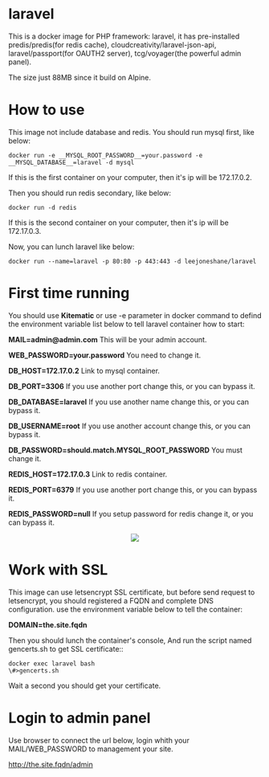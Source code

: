 # laravel
This is a docker image for PHP framework: laravel, it has pre-installed predis/predis(for redis cache), cloudcreativity/laravel-json-api, laravel/passport(for OAUTH2 server), tcg/voyager(the powerful admin panel).

The size just 88MB since it build on Alpine.

# How to use
This image not include database and redis. You should run mysql first, like below:
```
docker run -e __MYSQL_ROOT_PASSWORD__=your.password -e __MYSQL_DATABASE__=laravel -d mysql
```
If this is the first container on your computer, then it's ip will be 172.17.0.2.

Then you should run redis secondary, like below:
```
docker run -d redis
```
If this is the second container on your computer, then it's ip will be 172.17.0.3.

Now, you can lunch laravel like below:
```
docker run --name=laravel -p 80:80 -p 443:443 -d leejoneshane/laravel
```
# First time running

You should use __Kitematic__ or use -e parameter in docker command to defind the environment variable list below to tell laravel container how to start:

__MAIL=admin@admin.com__ This will be your admin account.

__WEB_PASSWORD=your.password__ You need to change it.

__DB_HOST=172.17.0.2__ Link to mysql container.

__DB_PORT=3306__ If you use another port change this, or you can bypass it.

__DB_DATABASE=laravel__ If you use another name change this, or you can bypass it.

__DB_USERNAME=root__ If you use another account change this, or you can bypass it.

__DB_PASSWORD=should.match.MYSQL_ROOT_PASSWORD__ You must change it.

__REDIS_HOST=172.17.0.3__ Link to redis container.

__REDIS_PORT=6379__ If you use another port change this, or you can bypass it.

__REDIS_PASSWORD=null__ If you setup password for redis change it, or you can bypass it.

<div align="center">
<img src="https://github.com/leejoneshane/laravel/blob/master/kitematic.png?raw=true">
</div>

# Work with SSL

This image can use letsencrypt SSL certificate, but before send request to letsencrypt, you should registered a FQDN and complete DNS configuration. use the environment variable below to tell the container:

__DOMAIN=the.site.fqdn__

Then you should lunch the container's console, And run the script named gencerts.sh to get SSL certificate::
```
docker exec laravel bash
\#>gencerts.sh
```
Wait a second you should get your certificate.

# Login to admin panel

Use browser to connect the url below, login whith your MAIL/WEB_PASSWORD to management your site.

http://the.site.fqdn/admin
